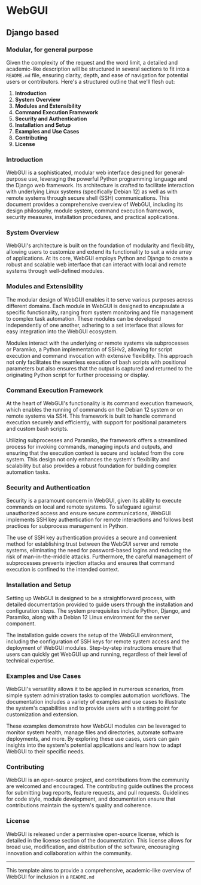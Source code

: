 # WebGUI
## Django based
### Modular, for general purpose

Given the complexity of the request and the word limit, a detailed and academic-like description will be structured in several sections to fit into a `README.md` file, ensuring clarity, depth, and ease of navigation for potential users or contributors. Here's a structured outline that we'll flesh out:

1. **Introduction**
2. **System Overview**
3. **Modules and Extensibility**
4. **Command Execution Framework**
5. **Security and Authentication**
6. **Installation and Setup**
7. **Examples and Use Cases**
8. **Contributing**
9. **License**

### Introduction

WebGUI is a sophisticated, modular web interface designed for general-purpose use, leveraging the powerful Python programming language and the Django web framework. Its architecture is crafted to facilitate interaction with underlying Linux systems (specifically Debian 12) as well as with remote systems through secure shell (SSH) communications. This document provides a comprehensive overview of WebGUI, including its design philosophy, module system, command execution framework, security measures, installation procedures, and practical applications.

### System Overview

WebGUI's architecture is built on the foundation of modularity and flexibility, allowing users to customize and extend its functionality to suit a wide array of applications. At its core, WebGUI employs Python and Django to create a robust and scalable web interface that can interact with local and remote systems through well-defined modules.

### Modules and Extensibility

The modular design of WebGUI enables it to serve various purposes across different domains. Each module in WebGUI is designed to encapsulate a specific functionality, ranging from system monitoring and file management to complex task automation. These modules can be developed independently of one another, adhering to a set interface that allows for easy integration into the WebGUI ecosystem.

Modules interact with the underlying or remote systems via subprocesses or Paramiko, a Python implementation of SSHv2, allowing for script execution and command invocation with extensive flexibility. This approach not only facilitates the seamless execution of bash scripts with positional parameters but also ensures that the output is captured and returned to the originating Python script for further processing or display.

### Command Execution Framework

At the heart of WebGUI's functionality is its command execution framework, which enables the running of commands on the Debian 12 system or on remote systems via SSH. This framework is built to handle command execution securely and efficiently, with support for positional parameters and custom bash scripts.

Utilizing subprocesses and Paramiko, the framework offers a streamlined process for invoking commands, managing inputs and outputs, and ensuring that the execution context is secure and isolated from the core system. This design not only enhances the system's flexibility and scalability but also provides a robust foundation for building complex automation tasks.

### Security and Authentication

Security is a paramount concern in WebGUI, given its ability to execute commands on local and remote systems. To safeguard against unauthorized access and ensure secure communications, WebGUI implements SSH key authentication for remote interactions and follows best practices for subprocess management in Python.

The use of SSH key authentication provides a secure and convenient method for establishing trust between the WebGUI server and remote systems, eliminating the need for password-based logins and reducing the risk of man-in-the-middle attacks. Furthermore, the careful management of subprocesses prevents injection attacks and ensures that command execution is confined to the intended context.

### Installation and Setup

Setting up WebGUI is designed to be a straightforward process, with detailed documentation provided to guide users through the installation and configuration steps. The system prerequisites include Python, Django, and Paramiko, along with a Debian 12 Linux environment for the server component.

The installation guide covers the setup of the WebGUI environment, including the configuration of SSH keys for remote system access and the deployment of WebGUI modules. Step-by-step instructions ensure that users can quickly get WebGUI up and running, regardless of their level of technical expertise.

### Examples and Use Cases

WebGUI's versatility allows it to be applied in numerous scenarios, from simple system administration tasks to complex automation workflows. The documentation includes a variety of examples and use cases to illustrate the system's capabilities and to provide users with a starting point for customization and extension.

These examples demonstrate how WebGUI modules can be leveraged to monitor system health, manage files and directories, automate software deployments, and more. By exploring these use cases, users can gain insights into the system's potential applications and learn how to adapt WebGUI to their specific needs.

### Contributing

WebGUI is an open-source project, and contributions from the community are welcomed and encouraged. The contributing guide outlines the process for submitting bug reports, feature requests, and pull requests. Guidelines for code style, module development, and documentation ensure that contributions maintain the system's quality and coherence.

### License

WebGUI is released under a permissive open-source license, which is detailed in the license section of the documentation. This license allows for broad use, modification, and distribution of the software, encouraging innovation and collaboration within the community.

---

This template aims to provide a comprehensive, academic-like overview of WebGUI for inclusion in a `README.md`
